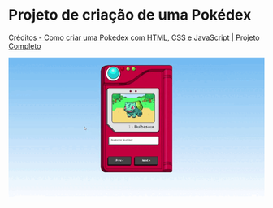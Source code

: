 # Projeto de criação de uma Pokédex
[Créditos - Como criar uma Pokedex com HTML, CSS e JavaScript | Projeto Completo](https://www.youtube.com/watch?v=SjtdH3dWLa8&list=PL1qM2hLX9p_sKfuGUJyyBkFpBEqCZbpEL&index=10&ab_channel=ManualdoDev)

<a href="https://github.com/Carlosedu2001/pokedex/blob/main/pokedex.gif" target="_blank"><img src="https://github.com/Carlosedu2001/pokedex/blob/main/pokedex.gif" target="_blank"></a>

